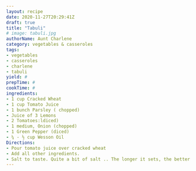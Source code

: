 ```yaml
--- 
layout: recipe 
date: 2020-11-27T20:29:41Z 
draft: true 
title: "Tabuli" 
# image: tabuli.jpg 
authorName: Aunt Charlene 
category: vegetables & casseroles 
tags: 
- vegetables 
- casseroles 
- charlene 
- tabuli 
yield: # 
prepTime: # 
cookTime: # 
ingredients: 
- 1 cup Cracked Wheat 
- 1 cup Tomato Juice 
- 1 bunch Parsley ( chopped) 
- Juice of 3 Lemons 
- 2 Tomatoes:ldiced) 
- 1 medium, Onion (chopped) 
- 1 Green Pepper (diced)
- ¼ - ½ cup Wesson Oil 
Directions: 
- Pour tomato juice over cracked wheat 
- Add all other ingredients. 
- Salt to taste. Quite a bit of salt .. The longer it sets, the better it is. 
---
```

